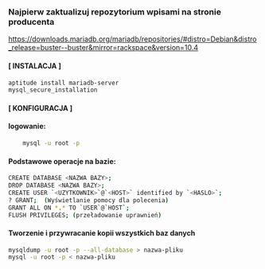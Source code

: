 ### Najpierw zaktualizuj repozytorium wpisami na stronie producenta
https://downloads.mariadb.org/mariadb/repositories/#distro=Debian&distro_release=buster--buster&mirror=rackspace&version=10.4
#### [ INSTALACJA ]
``` bash
aptitude install mariadb-server
mysql_secure_installation
```
#### [ KONFIGURACJA ]
#### logowanie:	
``` bash
	mysql -u root -p
```
#### Podstawowe operacje na bazie:
```bash
CREATE DATABASE <NAZWA BAZY>;
DROP DATABASE <NAZWA BAZY>;
CREATE USER `<UZYTKOWNIK>`@`<HOST>` identified by `<HASLO>`;
? GRANT;  (Wyświetlanie pomocy dla polecenia)
GRANT ALL ON *.* TO `USER`@`HOST`;
FLUSH PRIVILEGES; (przeładowanie uprawnień)
```
####  Tworzenie i przywracanie kopii wszystkich baz danych
``` bash
mysqldump -u root -p --all-database > nazwa-pliku
mysql -u root -p < nazwa-pliku
```

